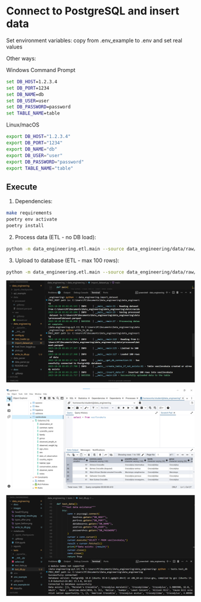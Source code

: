 # Connect to PostgreSQL and insert data

Set environment variables:
copy from .env_example to .env and set real values

Other ways:

Windows Command Prompt
```cmd
set DB_HOST=1.2.3.4
set DB_PORT=1234
set DB_NAME=db
set DB_USER=user
set DB_PASSWORD=password
set TABLE_NAME=table
```

Linux/macOS
```bash
export DB_HOST="1.2.3.4"
export DB_PORT="1234"
export DB_NAME="db"
export DB_USER="user"
export DB_PASSWORD="password"
export TABLE_NAME="table"
```

## Execute

1. Dependencies:
```bash
make requirements
poetry env activate
poetry install
```

2. Process data (ETL - no DB load):
```bash
python -m data_engineering.etl.main --source data_engineering/data/raw/dataset.csv --no-db
```

3. Upload to database (ETL - max 100 rows):
```bash
python -m data_engineering.etl.main --source data_engineering/data/raw/dataset.csv --table-name %TABLE_NAME%
```

![Write to DB](../images/write_to_db.jpg)

![PostgreSQL results](../images/postgresql_results.jpg)

![Test results](../images/test_db.jpg)

